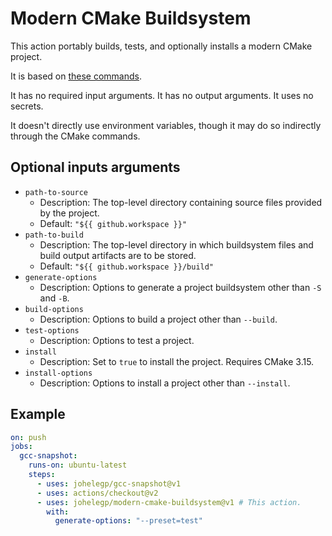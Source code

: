 # Modern CMake Buildsystem

This action portably builds, tests, and optionally installs
a modern CMake project.

It is based on [these commands](
https://gist.github.com/johelegp/65cbb2ffdb815c8ebce22ae847ab76b1
"How to portably build, test and install modern CMake projects").

It has no required input arguments.
It has no output arguments.
It uses no secrets.

It doesn't directly use environment variables,
though it may do so indirectly through the CMake commands.

## Optional inputs arguments

- `path-to-source`
  + Description: The top-level directory containing source files provided by the project.
  + Default: `"${{ github.workspace }}"`
- `path-to-build`
  + Description: The top-level directory in which buildsystem files and build output artifacts are to be stored.
  + Default: `"${{ github.workspace }}/build"`
- `generate-options`
  + Description: Options to generate a project buildsystem other than `-S` and `-B`.
- `build-options`
  + Description: Options to build a project other than `--build`.
- `test-options`
  + Description: Options to test a project.
- `install`
  + Description: Set to `true` to install the project. Requires CMake 3.15.
- `install-options`
  + Description: Options to install a project other than `--install`.

## Example

```yml
on: push
jobs:
  gcc-snapshot:
    runs-on: ubuntu-latest
    steps:
      - uses: johelegp/gcc-snapshot@v1
      - uses: actions/checkout@v2
      - uses: johelegp/modern-cmake-buildsystem@v1 # This action.
        with:
          generate-options: "--preset=test"
```
